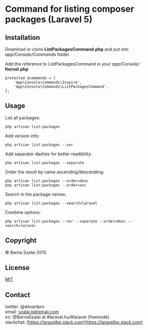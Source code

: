 # Command for listing composer packages (Laravel 5)

## Installation

Download or clone __ListPackagesCommand.php__ and put into _app/Console/Commands_ folder.

Add the reference to ListPackagesCommand in your _app/Console/_ __Kernel.php__
```
protected $commands = [
	'App\Console\Commands\Inspire',
	'App\Console\Commands\ListPackagesCommand',
];
```

## Usage

List all packages:
```
php artisan list:packages
```

Add version info:
```
php artisan list:packages --ver
```

Add separator dashes for better readibility:
```
php artisan list:packages --separate
```

Order the result by name ascending/descending:
```
php artisan list:packages --order=desc
php artisan list:packages --order=asc
```

Search in the package names:
```
php artisan list:packages --search=laravel
```

Combine options:
```
php artisan list:packages --ver --separate --order=desc --search=laravel
```

## Copyright

&copy; Barna Szalai 2015

## License

[MIT](http://opensource.org/licenses/MIT)

## Contact

twitter: @devartpro  
email: <szalai.b@gmail.com>  
irc: @BarnaSzalai at #laravel.hu/#laravel (freenode)  
slackchat: [https://laravelbp.slack.com](https://laravelbp.slack.com)
